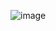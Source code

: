 ![image](https://github.com/MohithGowdaa/passwordgenerator/assets/57209823/bbacf872-242f-4962-86ae-f3649674de7d)

